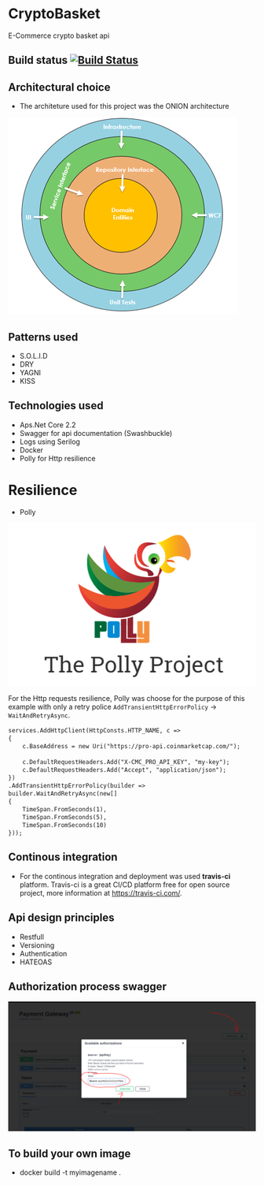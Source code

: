 # CryptoBasket
E-Commerce crypto basket api

## Build status [![Build Status](https://travis-ci.org/ErickGallani/CryptoBasket.svg?branch=master)](https://travis-ci.org/ErickGallani/CryptoBasket)

## Architectural choice
- The architeture used for this project was the ONION architecture

![Onion Example 1](/assets/onion_example_1.png)  
 
## Patterns used
- S.O.L.I.D
- DRY
- YAGNI
- KISS

## Technologies used
- Aps.Net Core 2.2
- Swagger for api documentation (Swashbuckle)
- Logs using Serilog
- Docker
- Polly for Http resilience

# Resilience
- Polly

![The polly project](/assets/the_polly_project.PNG)  

For the Http requests resilience, Polly was choose for the purpose of this example with only a retry police `AddTransientHttpErrorPolicy` -> `WaitAndRetryAsync`.

```
services.AddHttpClient(HttpConsts.HTTP_NAME, c =>
{
    c.BaseAddress = new Uri("https://pro-api.coinmarketcap.com/");
    
    c.DefaultRequestHeaders.Add("X-CMC_PRO_API_KEY", "my-key");
    c.DefaultRequestHeaders.Add("Accept", "application/json");
})
.AddTransientHttpErrorPolicy(builder => builder.WaitAndRetryAsync(new[]
{
    TimeSpan.FromSeconds(1),
    TimeSpan.FromSeconds(5),
    TimeSpan.FromSeconds(10)
}));
```

## Continous integration
- For the continous integration and deployment was used **travis-ci** platform. Travis-ci is a great CI/CD platform free for open source project, more information at https://travis-ci.com/.

## Api design principles
- Restfull
- Versioning
- Authentication
- HATEOAS

## Authorization process swagger
![Authorization swagger](/assets/authorize_process.PNG)

## To build your own image
- docker build -t myimagename .